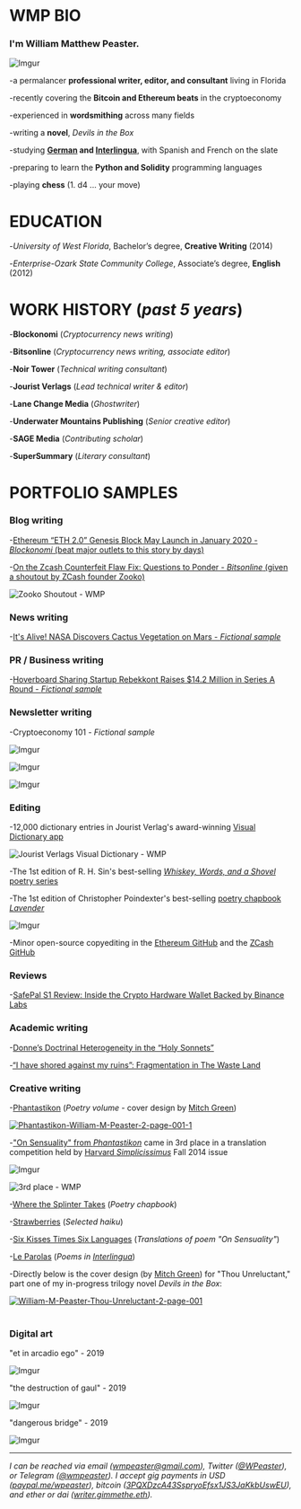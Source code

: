 # <b>WMP BIO</b>

### I'm <b>William Matthew Peaster.</b>

![Imgur](https://i.imgur.com/COmcG3F.jpg)

-a permalancer <b>professional writer, editor, and consultant</b> living in Florida

-recently covering the <b>Bitcoin and Ethereum beats</b> in the cryptoeconomy

-experienced in <b>wordsmithing</b> across many fields

-writing a <b>novel</b>, <i>Devils in the Box</i>

-studying <b>[German](https://github.com/wmpea/words/blob/master/Six%20Kisses%20Times%20Six%20Languages/%C3%9Cber%20die%20Sinnlichkeit%20(German)) and [Interlingua](https://github.com/wmpea/words/tree/master/Le%20Parolas)</b>, with Spanish and French on the slate

-preparing to learn the <b>Python and Solidity</b> programming languages

-playing <b>chess</b> (1. d4 ... your move)

# <b>EDUCATION</b> 

-<i>University of West Florida</i>, Bachelor’s degree, <b>Creative Writing</b> (2014)

-<i>Enterprise-Ozark State Community College</i>, Associate’s degree, <b>English</b> (2012)

# <b>WORK HISTORY (<i>past 5 years</i>)</b>

-<b>Blockonomi</b> (<i>Cryptocurrency news writing</i>)

-<b>Bitsonline</b> (<i>Cryptocurrency news writing, associate editor</i>)

-<b>Noir Tower</b> (<i>Technical writing consultant</i>)

-<b>Jourist Verlags</b> (<i>Lead technical writer & editor</i>)

-<b>Lane Change Media</b> (<i>Ghostwriter</i>)

-<b>Underwater Mountains Publishing</b> (<i>Senior creative editor</i>)

-<b>SAGE Media</b> (<i>Contributing scholar</i>)

-<b>SuperSummary</b> (<i>Literary consultant</i>)

# <b>PORTFOLIO SAMPLES</b>

### Blog writing

-[Ethereum “ETH 2.0” Genesis Block May Launch in January 2020 - *Blockonomi* (beat major outlets to this story by days)](https://blockonomi.com/ethereum-eth-2-0-genesis-block-january-2020/)

-[On the Zcash Counterfeit Flaw Fix: Questions to Ponder - *Bitsonline* (given a shoutout by ZCash founder Zooko)](https://twitter.com/zooko/status/1092911343932399616)

![Zooko Shoutout - WMP](https://i.imgur.com/XT2h6Rk.png)

### News writing

-[It's Alive! NASA Discovers Cactus Vegetation on Mars - *Fictional sample*](https://docs.google.com/document/d/1M7UYwm00dmz6CxSe767VcmhS_60komtyc-Im_vwThys/edit?usp=sharing)

### PR / Business writing

-[Hoverboard Sharing Startup Rebekkont Raises $14.2 Million in Series A Round - *Fictional sample*](https://docs.google.com/document/d/1FKD-yPk7upIheQU5oNW9FhwLHCc0HGR1QOiUvbzQOik/edit?usp=sharing)

### Newsletter writing

-Cryptoeconomy 101 - *Fictional sample*

![Imgur](https://i.imgur.com/XNdIOdX.png)

![Imgur](https://i.imgur.com/oYb06KF.png)

![Imgur](https://i.imgur.com/oxDpYjt.png)

### Editing 

-12,000 dictionary entries in Jourist Verlag's award-winning [Visual Dictionary app](https://www.jourist.com/product/jourist-visual-dictionary/)

![Jourist Verlags Visual Dictionary - WMP](https://i.imgur.com/cwSMasm.png)

-The 1st edition of R. H. Sin's best-selling [*Whiskey, Words, and a Shovel* poetry series](https://www.amazon.com/Whiskey-Words-Shovel-R-Sin/dp/1682410188/ref=sr_1_7?keywords=whiskey+words+%26&qid=1562342956&s=books&sr=1-7)

-The 1st edition of Christopher Poindexter's best-selling [poetry chapbook *Lavender*](https://www.amazon.com/Lavender-Christopher-Poindexter/dp/168241129X/ref=pd_rhf_dp_p_img_2?_encoding=UTF8&psc=1&refRID=8D50EBD5E9VZ6C08QFGA
)

![Imgur](https://i.imgur.com/eyFYODP.png)

-Minor open-source copyediting in the [Ethereum GitHub](https://github.com/ethereum/eth2.0-specs/pull/848) and the [ZCash GitHub](https://github.com/zcash/zcash/pull/3927)

### Reviews

-[SafePal S1 Review: Inside the Crypto Hardware Wallet Backed by Binance Labs](https://bitsonline.com/safepal-s1-review/)

### Academic writing

-[Donne’s Doctrinal Heterogeneity in the “Holy Sonnets”](https://www.academia.edu/33744926/John_Donne_s_Doctrinal_Heterogeneity_in_the_Holy_Sonnets_)

-[“I have shored against my ruins”: Fragmentation in The Waste Land](https://www.academia.edu/33744927/_I_have_shored_against_my_ruins_Fragmentation_in_T._S._Eliots_The_Waste_Land)

### Creative writing

-[Phantastikon](https://github.com/wmpea/words/tree/master/Phantastikon) (<i>Poetry volume</i> - cover design by [Mitch Green](https://radpublishing-mitchgreen.myportfolio.com/))

<a href="https://ibb.co/NjLcNC4"><img src="https://i.ibb.co/cFN483m/Phantastikon-William-M-Peaster-2-page-001-1.jpg" alt="Phantastikon-William-M-Peaster-2-page-001-1" border="0"></a>

-["On Sensuality" from *Phantastikon*](https://github.com/wmpea/words/blob/master/Phantastikon/On%20Sensuality) came in 3rd place in a translation competition held by [Harvard *Simplicissimus*](https://issuu.com/simplicissimusjournal/docs/simpl_f14_german_web/28) Fall 2014 issue

![Imgur](https://i.imgur.com/8ydLuuZ.png)

![3rd place - WMP](https://i.imgur.com/OBYuzji.png)

-[Where the Splinter Takes](https://github.com/wmpea/words/tree/master/Where%20the%20Splinter%20Takes) (<i>Poetry chapbook</i>)

-[Strawberries](https://github.com/wmpea/words/tree/master/Strawberries) (<i>Selected haiku</i>)

-[Six Kisses Times Six Languages](https://github.com/wmpea/words/tree/master/Six%20Kisses%20Times%20Six%20Languages) (<i>Translations of poem "On Sensuality"</i>)

-[Le Parolas](https://github.com/wmpea/words/tree/master/Le%20Parolas) (<i>Poems in [Interlingua](https://adoneilson.com/int/gi/)</i>)

-Directly below is the cover design (by [Mitch Green](https://radpublishing-mitchgreen.myportfolio.com/)) for "Thou Unreluctant," part one of my in-progress trilogy novel *Devils in the Box*:

<a href="https://ibb.co/ysjF7jy"><img src="https://i.ibb.co/6sC0LCP/William-M-Peaster-Thou-Unreluctant-2-page-001.jpg" alt="William-M-Peaster-Thou-Unreluctant-2-page-001" border="0"></a><br /><a target='_blank' href='https://imgbb.com/'></a><br />

### Digital art

"et in arcadio ego" - 2019

![Imgur](https://i.imgur.com/oiE7Qjw.png)

"the destruction of gaul" - 2019

![Imgur](https://i.imgur.com/HNbgPoB.png)

"dangerous bridge" - 2019

![Imgur](https://i.imgur.com/hdW6dlX.png)

***

*I can be reached via email (wmpeaster@gmail.com), Twitter ([@WPeaster](https://twitter.com/WPeaster)), or Telegram ([@wmpeaster](https://web.telegram.org/#/im?p=@wmpeaster)). I accept gig payments in USD ([paypal.me/wpeaster](paypal.me/wpeaster)), bitcoin ([3PQXDzcA43SspryoEfsx1JS3JaKkbUswEU](https://www.blockchain.com/btc/address/3PQXDzcA43SspryoEfsx1JS3JaKkbUswEU)), and ether or dai ([writer.gimmethe.eth](https://etherscan.io/address/writer.gimmethe.eth)).*
